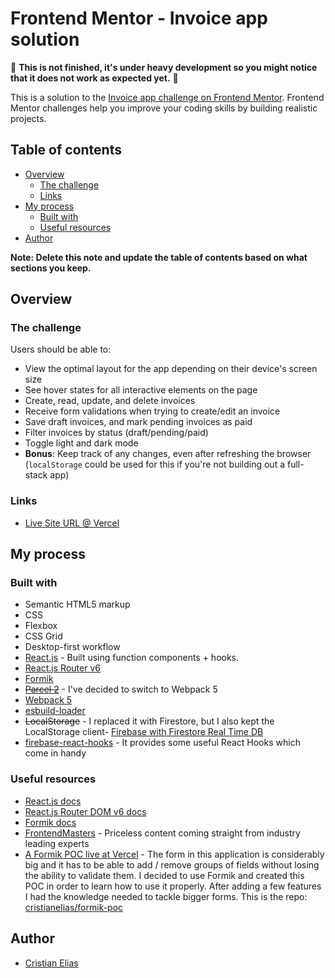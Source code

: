 
# Frontend Mentor - Invoice app solution

🐡 **This is not finished, it's under heavy development so you might notice that it does not work as expected yet.** 🐡

This is a solution to the [Invoice app challenge on Frontend Mentor](https://www.frontendmentor.io/challenges/invoice-app-i7KaLTQjl). Frontend Mentor challenges help you improve your coding skills by building realistic projects.

## Table of contents

- [Overview](#overview)
  - [The challenge](#the-challenge)
  - [Links](#links)
- [My process](#my-process)
  - [Built with](#built-with)
  - [Useful resources](#useful-resources)
- [Author](#author)

**Note: Delete this note and update the table of contents based on what sections you keep.**

## Overview

### The challenge

Users should be able to:

- View the optimal layout for the app depending on their device's screen size
- See hover states for all interactive elements on the page
- Create, read, update, and delete invoices
- Receive form validations when trying to create/edit an invoice
- Save draft invoices, and mark pending invoices as paid
- Filter invoices by status (draft/pending/paid)
- Toggle light and dark mode
- **Bonus**: Keep track of any changes, even after refreshing the browser (`localStorage` could be used for this if you're not building out a full-stack app)

### Links

- [Live Site URL @ Vercel](https://invoice-app-thiscris.vercel.app/)

## My process

### Built with

- Semantic HTML5 markup
- CSS
- Flexbox
- CSS Grid
- Desktop-first workflow
- [React.js](https://reactjs.org/) - Built using function components + hooks.
- [React.js Router v6](https://reactrouter.com/)
- [Formik](https://formik.org/)
- [~~Parcel 2~~](https://parceljs.org/) - I've decided to switch to Webpack 5
- [Webpack 5](https://webpack.js.org/)
- [esbuild-loader](https://github.com/privatenumber/esbuild-loader)
- ~~LocalStorage~~ - I replaced it with Firestore, but I also kept the LocalStorage client- [Firebase with Firestore Real Time DB](https://firebase.google.com/docs/firestore)
- [firebase-react-hooks](https://www.npmjs.com/package/react-firebase-hooks) - It provides some useful React Hooks which come in handy

### Useful resources

- [React.js docs](https://reactjs.org/docs/getting-started.html)
- [React.js Router DOM v6 docs](https://reactrouter.com/docs/en/v6)
- [Formik docs](https://formik.org/docs/overview)
- [FrontendMasters](https://frontendmasters.com/) - Priceless content coming straight from industry leading experts
- [A Formik POC live at Vercel](https://formik-poc-six.vercel.app/) - The form in this application is considerably big and it has to be able to add / remove groups of fields without losing the ability to validate them. I decided to use Formik and created this POC in order to learn how to use it properly. After adding a few features I had the knowledge needed to tackle bigger forms. This is the repo: [cristianelias/formik-poc](https://github.com/cristianelias/formik-poc)

## Author

- [Cristian Elias](https://www.linkedin.com/in/cristianelias/)
